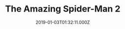 ---
title: "The Amazing Spider-Man 2"
year: 2014
date: 2019-01-03T01:32:11.000Z
permalink: /almanac/movies/2019-01-03-the-amazing-spider-man-2/index.html
rating: 3
---